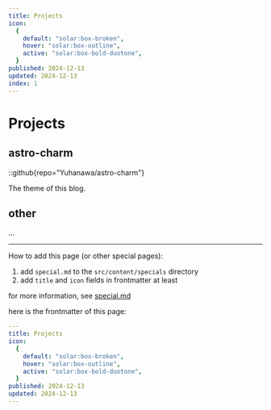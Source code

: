 ```yaml
---
title: Projects
icon:
  {
    default: "solar:box-broken",
    hover: "solar:box-outline",
    active: "solar:box-bold-duotone",
  }
published: 2024-12-13
updated: 2024-12-13
index: 1
---
```


# Projects

## astro-charm

::github{repo="Yuhanawa/astro-charm"}

The theme of this blog.

## other

...

---

How to add this page (or other special pages):

1. add `special.md` to the `src/content/specials` directory
2. add `title` and `icon` fields in frontmatter at least

for more information, see [special.md](https://github.com/Yuhanawa/astro-charm/blob/main/playground/src/content/specials/special.md)

here is the frontmatter of this page:

```yaml
---
title: Projects
icon:
  {
    default: "solar:box-broken",
    hover: "solar:box-outline",
    active: "solar:box-bold-duotone",
  }
published: 2024-12-13
updated: 2024-12-13
---
```